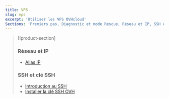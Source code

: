 ```yaml
---
title: VPS
slug: vps
excerpt: 'Utiliser les VPS OVHcloud'
Sections: 'Premiers pas, Diagnostic et mode Rescue, Réseau et IP, SSH et clé SSH, Utilisation avancée'
---
```


> [!product-section]
>
> ### Réseau et IP
>
> - [Alias IP](https://docs.ovh.com/fr/dedicated/network-ipaliasing/)
>
> ### SSH et clé SSH
>
> - [Introduction au SSH](https://docs.ovh.com/fr/dedicated/ssh-introduction/)
> - [Installer la clé SSH OVH](https://docs.ovh.com/fr/dedicated/ovh-ssh-key/)
>